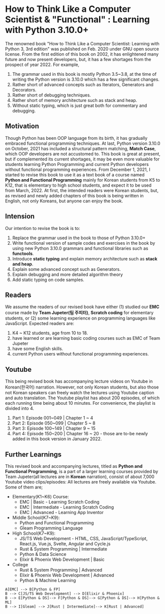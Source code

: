 
# How to Think Like a Computer Scientist & "Functional" : Learning with Python 3.10.0+

The renowned book "How to Think Like a Computer Scientist: Learning with Python 3, 3rd edition" was published on Feb. 2020 under GNU open source license.
From the first edition of this book on 2002, it has enlightened many future and now present developers, but, it has a few shortages from the prospect of year 2022. For example,
 1. The grammar used in this book is mostly Python 3.5~3.8, at the time of writing the Python version is 3.10.0 which has a few significant changes.
 2. Rather short of advanced concepts such as Iterators, Generators and Decorators.
 3. Rather short of debugging techniques.
 4. Rather short of memory architecture such as stack and heap.
 5. Without static typing, which is just great both for commentary and debugging.

## Motivation
Though Python has been OOP language from its birth, it has gradually embraced functional programming techniques. At last, Python
 version 3.10.0 on October, 2021 has included a structural pattern matching, **Match Case**, which OOP developers are not accustomed to.
This book is great at present, but if complemented its current shortages, it may be even more valuable for students learning Python Programming and current Python developers without functional programming experiences.
From December 1, 2021, I started to revise this book to use it as a text book of a course named **Python and Functional Programming** mainly for Korean students from K5 to K12, that is elementary to high school students, and expect it to be used from March, 2022.
At first, the intended readers were Korean students, but, as revised and newly added chapters of this book is being written in English, not only Koreans, but anyone can enjoy the book.

## Intension

Our intention to revise the book is to:
 1. Replace the grammar used in the book to those of Python 3.10.0+
 2. Write functional version of sample codes and exercises in the book by using new Python 3.10.0 grammars and functional libraries such as **functools**.
 3. Introduce **static typing** and explain memory architecture such as **stack and heap**.
 4. Explain some advanced concept such as Generators.
 5. Explain debugging and more detailed algorithm theory
 6. Add static typing on code samples.

## Readers
We assume the readers of our revised book have either (1) studied our **EMC** course made by **Team Jupeter(팀 주피터)**, **Scratch coding** for elementary students, or (2) some learning experience on programming languages like JavaScript.
 Expected readers are:
 1. K4 ~ K12 students, age from 10 to 18.
 2. have learned or are learning basic coding courses such as EMC of Team Jupeter
 3. have some English skills.
 4. current Python users without functional programming experiences.

## Youtube
This being revised book has accompanying lecture videos on Youtube in Korean(한국어) narration. However, not only Korean students, but also those not Korean speakers can freely watch the lectures using Youtube caption and auto translation.
The Youtube playlist has about 200 episodes, of which each running time being about 10 minutes. For convenience, the playlist is divided into 4.

 1. Part 1: Episode 001~049 | Chapter 1 ~ 4
 2. Part 2: Episode 050~099 | Chapter 5 ~ 8
 3. Part 3: Episode 100~149 | Chapter 9 ~ 15
 4. Part 4: Episode 150~200 | Chapter 16 ~ 20 - those are to-be newly added in this book version in January 2022.

## Further Learnings

This revised book and accompanying lectures, titled as **Python and Functional Programming**, is a part of a larger learning courses provided by Team Jupeter(all lectures are in **Korean** narration), consist of about 7,000 Youtube video clips/episodes:
All lectures are freely available via Youtube. Some of them are;
 - Elementary(K1~K6) Course:
	 - EMC | Basic - Learning Scratch Coding
	 - EMC | Intermediate - Learning Scratch Coding
	 - EMC | Advanced - Learning App Inventor
 - Middle School(K7~K9):
	 - Python and Functional Programming
	 - Gleam Programming Language
 - High School(K7~K9):
	 - JS/TS Web Development - HTML, CSS, JavaScript/TypeScript, React.js, Vue.js, Svelte, Angular and Cycle.js
	 - Rust & System Programming | Intermediate
	 - Python & Data Science
	 - Elixir & Phoenix Web Development | Basic
 - College
	 - Rust & System Programming | Advanced
	 - Elixir & Phoenix Web Development | Advanced
	 - Python & Machine Learning

```mermaid
A[EMC] --> B[Python & FP]
B --> C[JS/TS Web Development] --> D[Elixir & Phoenix]
B --> E[Python & DS]--> F[Python & DS]--> G[Python & DS]--> H[Python & ML]
B --> I[Gleam] --> J[Rust | Intermediate]--> K[Rust | Advanced]
```

